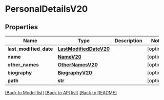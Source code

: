 # PersonalDetailsV20

## Properties
Name | Type | Description | Notes
------------ | ------------- | ------------- | -------------
**last_modified_date** | [**LastModifiedDateV20**](LastModifiedDateV20.md) |  | [optional] 
**name** | [**NameV20**](NameV20.md) |  | [optional] 
**other_names** | [**OtherNamesV20**](OtherNamesV20.md) |  | [optional] 
**biography** | [**BiographyV20**](BiographyV20.md) |  | [optional] 
**path** | **str** |  | [optional] 

[[Back to Model list]](../README.md#documentation-for-models) [[Back to API list]](../README.md#documentation-for-api-endpoints) [[Back to README]](../README.md)

